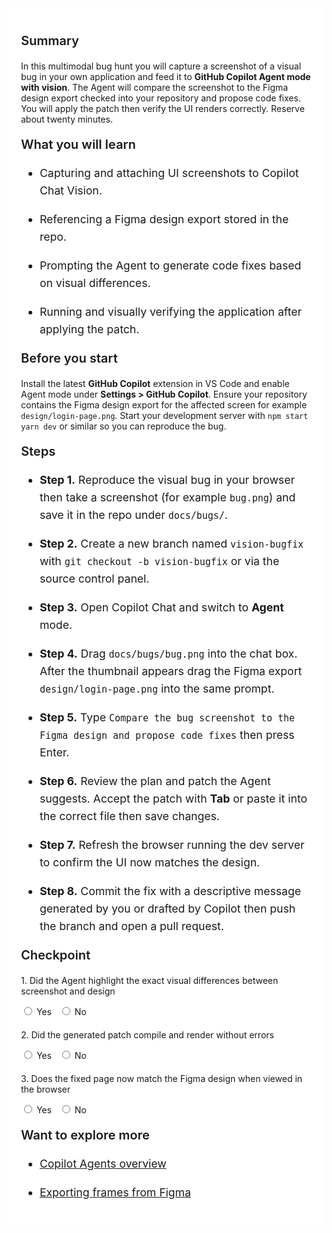 ﻿---
Title: Multimodal bug hunt with Vision
Source: insert.sql
---
<div class="container" style="max-width:960px;background:#ffffff;padding:20px;"> <!-- Summary --> <p style="font-weight:600;font-size:1.25rem;">Summary</p> <p> In this multimodal bug hunt you will capture a screenshot of a visual bug in your own application and feed it to <strong>GitHub Copilot Agent mode with vision</strong>. The Agent will compare the screenshot to the Figma design export checked into your repository and propose code fixes. You will apply the patch then verify the UI renders correctly. Reserve about twenty minutes. </p> <!-- What you will learn --> <p style="font-weight:600;font-size:1.25rem;">What you will learn</p> <ul style="font-size:1.1rem;line-height:1.6;"> <li> <p>Capturing and attaching UI screenshots to Copilot Chat Vision.</p> </li> <li> <p>Referencing a Figma design export stored in the repo.</p> </li> <li> <p>Prompting the Agent to generate code fixes based on visual differences.</p> </li> <li> <p>Running and visually verifying the application after applying the patch.</p> </li> </ul> <!-- Before you start --> <p style="font-weight:600;font-size:1.25rem;">Before you start</p> <p> Install the latest <strong>GitHub Copilot</strong> extension in VS&nbsp;Code and enable Agent mode under <strong>Settings &gt; GitHub Copilot</strong>. Ensure your repository contains the Figma design export for the affected screen for example <code>design/login-page.png</code>. Start your development server with <code>npm start</code> <code>yarn dev</code> or similar so you can reproduce the bug. </p> <!-- Steps --> <p style="font-weight:600;font-size:1.25rem;">Steps</p> <ul style="font-size:1.1rem;line-height:1.6;"> <li> <p><strong>Step&nbsp;1.</strong> Reproduce the visual bug in your browser then take a screenshot (for example <code>bug.png</code>) and save it in the repo under <code>docs/bugs/</code>.</p> </li> <li> <p><strong>Step&nbsp;2.</strong> Create a new branch named <code>vision-bugfix</code> with <code>git checkout -b vision-bugfix</code> or via the source control panel.</p> </li> <li> <p><strong>Step&nbsp;3.</strong> Open Copilot Chat and switch to <strong>Agent</strong> mode.</p> </li> <li> <p><strong>Step&nbsp;4.</strong> Drag <code>docs/bugs/bug.png</code> into the chat box. After the thumbnail appears drag the Figma export <code>design/login-page.png</code> into the same prompt.</p> </li> <li> <p><strong>Step&nbsp;5.</strong> Type <code>Compare the bug screenshot to the Figma design and propose code fixes</code> then press Enter.</p> </li> <li> <p><strong>Step&nbsp;6.</strong> Review the plan and patch the Agent suggests. Accept the patch with <strong>Tab</strong> or paste it into the correct file then save changes.</p> </li> <li> <p><strong>Step&nbsp;7.</strong> Refresh the browser running the dev server to confirm the UI now matches the design.</p> </li> <li> <p><strong>Step&nbsp;8.</strong> Commit the fix with a descriptive message generated by you or drafted by Copilot then push the branch and open a pull request.</p> </li> </ul> <!-- Checkpoint --> <p style="font-weight:600;font-size:1.25rem;">Checkpoint</p> <div style="margin-top:20px;"> <p>1.&nbsp;Did the Agent highlight the exact visual differences between screenshot and design</p> <input type="radio" name="q1"> Yes&nbsp;&nbsp; <input type="radio" name="q1"> No </div> <div style="margin-top:20px;"> <p>2.&nbsp;Did the generated patch compile and render without errors</p> <input type="radio" name="q2"> Yes&nbsp;&nbsp; <input type="radio" name="q2"> No </div> <div style="margin-top:20px;"> <p>3.&nbsp;Does the fixed page now match the Figma design when viewed in the browser</p> <input type="radio" name="q3"> Yes&nbsp;&nbsp; <input type="radio" name="q3"> No </div> <!-- Explore more --> <p style="font-weight:600;font-size:1.25rem;">Want to explore more</p> <ul style="font-size:1.1rem;line-height:1.6;"> <li> <p><a href="https://code.visualstudio.com/docs/copilot/chat/chat-agent-mode" target="_blank">Copilot Agents overview</a></p> </li> <li> <p><a href="https://help.figma.com/hc/en-us/articles/360040028114-Export-from-Figma-Design" target="_blank">Exporting frames from Figma</a></p> </li> </ul> </div>
